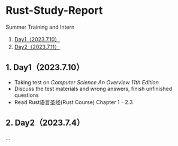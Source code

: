 # Rust-Study-Report
Summer Training and Intern
<!-- vscode-markdown-toc -->
1. [Day1（2023.7.10）](#day12023.7.10)
2. [Day2（2023.7.11）](#day22023.7.11)
<!-- vscode-markdown-toc-config
	numbering=true
	autoSave=true
	/vscode-markdown-toc-config -->
<!-- /vscode-markdown-toc -->
##  1. <a name='day12023.7.10'></a>Day1（2023.7.10）
* Taking test on _Computer Science An Overview 11th Edition_
* Discuss the test materials and wrong answers, finish unfinished questions
* Read Rust语言圣经(Rust Course) Chapter 1 - 2.3
##  2. <a name='day22023.7.4'></a>Day2（2023.7.4）
...
